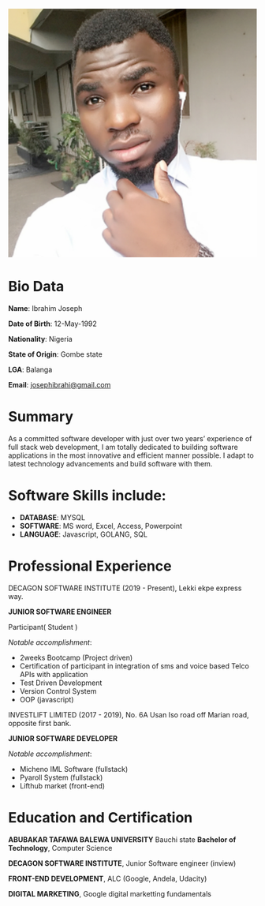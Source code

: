 ![GitHub Logo](/images/ibrahimjoseph.png)


# Bio Data
__Name__: Ibrahim Joseph

__Date of Birth__: 12-May-1992

__Nationality__: Nigeria

__State of Origin__: Gombe state

__LGA__: Balanga

__Email__: josephibrahi@gmail.com

# Summary
As a committed software developer with just over two years’ experience of full stack web development, I am totally dedicated to building software applications in the most innovative and efficient manner possible. I adapt to latest technology advancements and build software with them.

# Software Skills include:

* **DATABASE**: MYSQL
* **SOFTWARE**: MS word, Excel, Access, Powerpoint
* **LANGUAGE**: Javascript, GOLANG, SQL


# Professional Experience

DECAGON SOFTWARE INSTITUTE (2019 - Present), Lekki ekpe express way.

**JUNIOR SOFTWARE ENGINEER**

Participant( Student )

*Notable accomplishment*:

* 2weeks Bootcamp (Project driven)  
* Certification of participant in integration of sms and voice based Telco APIs with application
* Test Driven Development
* Version Control System
* OOP (javascript)



INVESTLIFT LIMITED (2017 - 2019), No. 6A Usan Iso road off Marian road, opposite first bank.

**JUNIOR SOFTWARE DEVELOPER**

*Notable accomplishment*:

* Micheno IML Software (fullstack)
* Pyaroll System (fullstack)
* Lifthub market (front-end)

# Education and Certification

**ABUBAKAR TAFAWA BALEWA UNIVERSITY** Bauchi state 
**Bachelor of Technology**, Computer Science

**DECAGON SOFTWARE INSTITUTE**, Junior Software engineer (inview)

**FRONT-END DEVELOPMENT**, ALC (Google, Andela, Udacity)

**DIGITAL MARKETING**, Google digital marketting fundamentals